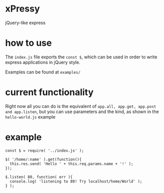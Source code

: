 # xPressy
jQuery-like express

# how to use
The `index.js` file exports the `const $`, which can be used in order to write express applications in jQuery style.

Examples can be found at `examples/`

# current functionality
Right now all you can do is the equivalent of `app.all, app.get, app.post and app.listen`, but you can use parameters and the kind, as shown in the `hello-world.js` example

# example

```
const $ = require( '../index.js' );

$( '/home/:name' ).get(function(){
  this.res.send( 'Hello ' + this.req.params.name + '!' );
});

$.listen( 80, function( err ){
  console.log( 'listening to 80! Try localhost/home/World' );
} );
```
